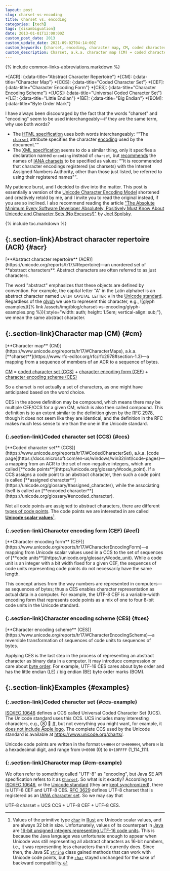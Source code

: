 ```yaml
---
layout: post
slug: charset-vs-encoding
title: Charset vs. encoding
categories: [tech]
tags: [disambiguation]
date: 2013-01-01T12:00:00Z
custom_post_date: 2013
custom_update_date: 2021-09-02T04:14:00Z
custom_keywords: [charset, encoding, character map, CM, coded character set, CCS, character encoding form, CEF, character encoding scheme, CES, Universal Coded Character Set, UCS, UCS Transformation Format, UTF, Unicode]
custom_description: Charset, a.k.a. character map (CM) = coded character set (CCS) + character encoding form (CEF) + character encoding scheme (CES).
---
```

{% include common-links-abbreviations.markdown %}

*[ACR]:
{:data-title="Abstract Character Repertoire"}
*[CM]:
{:data-title="Character Map"}
*[CCS]:
{:data-title="Coded Character Set"}
*[CEF]:
{:data-title="Character Encoding Form"}
*[CES]:
{:data-title="Character Encoding Scheme"}
*[UCS]:
{:data-title="Universal Coded Character Set"}
*[LE]:
{:data-title="Little Endian"}
*[BE]:
{:data-title="Big Endian"}
*[BOM]:
{:data-title="Byte Order Mark"}

I have always been discouraged by the fact that the words "charset" and "encoding" seem to be
used interchangeably&mdash;if they are the same term, why use both words?
* The [HTML specification](https://html.spec.whatwg.org/multipage/) uses both words interchangeably:
<q>"The <a href="https://html.spec.whatwg.org/multipage/semantics.html#attr-meta-charset">`charset`</a> attribute specifies the character <a href="https://encoding.spec.whatwg.org/#encoding">encoding</a> used by the document."</q>
* The [XML specification](https://www.w3.org/TR/xml/) seems to do a similar thing, only it specifies a declaration named `encoding` instead of `charset`,
but [recommends](https://www.w3.org/TR/xml/#charencoding) the names of [IANA charsets](https://www.iana.org/assignments/character-sets/character-sets.xhtml) to be specified as values:
<q>"It is recommended that character encodings registered (as charsets) with the Internet Assigned Numbers Authority, other than those just listed,
be referred to using their registered names"</q>.

My patience burst, and I decided to dive into the matter.
This post is essentially a version of the [Unicode Character Encoding Model](https://unicode.org/reports/tr17/) shortened and creatively retold by me,
and I invite you to read the original instead, if you are so inclined.
I also recommend reading the article ["The Absolute Minimum Every Software Developer Absolutely, Positively Must Know About Unicode and Character Sets (No Excuses!)"](https://www.joelonsoftware.com/2003/10/08/the-absolute-minimum-every-software-developer-absolutely-positively-must-know-about-unicode-and-character-sets-no-excuses/)<span class="insignificant">&nbsp;by [Joel Spolsky](https://www.joelonsoftware.com/about-me/)</span>.

{% include toc.markdown %}

## [](#acr){:.section-link}Abstract character repertoire (ACR) {#acr}
<div class="info-block" markdown="1">
[**Abstract character repertoire** (ACR)](https://unicode.org/reports/tr17/#Repertoire)&mdash;an
unordered set of **abstract characters**.
Abstract characters are often referred to as just characters.
</div>

The word "abstract" emphasizes that these objects are defined by convention.
For example, the capital letter "A" in the Latin alphabet is an abstract character named `LATIN CAPITAL LETTER A` in the [Unicode standard](https://unicode.org/standard/standard.html).
Regardless of the [glyph](https://unicode.org/reports/tr17/#CharactersVsGlyphs) we use to represent this character, e.g.,
![glyph examples]({% link /assets/img/blog/charset-vs-encoding/glyph-examples.png %}){:style="width: auth; height: 1.5em; vertical-align: sub;"},
we mean the same abstract character.

## [](#cm){:.section-link}Character map (CM) {#cm}
<div class="info-block" markdown="1">
[**Character map** (CM)](https://www.unicode.org/reports/tr17/#CharacterMaps),
a.k.a. [**charset**](https://www.rfc-editor.org/rfc/rfc2978#section-1.3)&mdash;a mapping
from a sequence of members of an ACR to a sequence of bytes.

[CM](https://www.unicode.org/reports/tr17/#CharacterMaps) = [coded character set (CCS)](https://www.unicode.org/reports/tr17/#CodedCharacterSet) + [character encoding form (CEF)](https://www.unicode.org/reports/tr17/#CharacterEncodingForm) + [character encoding scheme (CES)](https://www.unicode.org/reports/tr17/#CharacterEncodingScheme)
</div>

So a charset is not actually a set of characters, as one might have anticipated based on the word choice.

CES in the above definition may be compound, which means there may be multiple CEF/CCS for a given CM, which is also then called compound.
This definition is to an extent similar to the definition given by the [RFC 2978](https://www.rfc-editor.org/rfc/rfc2978#section-1.3),
though it does not seem like they are identical, and the definition in the RFC makes much less sense to me than the one in the Unicode standard.

### [](#ccs){:.section-link}Coded character set (CCS) {#ccs}

<div class="info-block" markdown="1">
[**Coded character set** (CCS)](https://www.unicode.org/reports/tr17/#CodedCharacterSet),
a.k.a. [code page](https://docs.microsoft.com/en-us/windows/win32/intl/code-pages)&mdash;a mapping
from an ACR to the set of non-negative integers, which are called
[**code points**](https://unicode.org/glossary/#code_point).
If a CCS assigns a code point to an abstract character,
then such a code point is called
[**assigned character**](https://unicode.org/glossary/#assigned_character),
while the associating itself is called an
[**encoded character**](https://unicode.org/glossary/#encoded_character).
</div>

Not all code points are assigned to abstract characters, there are different
[types of code points](https://unicode.org/glossary/#code_point_type).
The code points we are interested in are called
[**Unicode scalar values**](https://unicode.org/glossary/#unicode_scalar_value)[^1].

### [](#cef){:.section-link}Character encoding form (CEF) {#cef}
<div class="info-block" markdown="1">
[**Character encoding form** (CEF)](https://www.unicode.org/reports/tr17/#CharacterEncodingForm)&mdash;a
mapping from Unicode scalar values used in a CCS to the set of sequences of
[**code units**](https://unicode.org/glossary/#code_unit).
While a code unit is an integer with a bit width fixed for a given CEF,
the sequences of code units representing code points do not necessarily have the same length.
</div>

This concept arises from the way numbers are represented in computers&mdash;as sequences of bytes;
thus a CES enables character representation as actual data in a computer.
For example, the UTF-8 CEF is a variable-width encoding form that represents code points as
a mix of one to four 8-bit code units in the Unicode standard.

### [](#ces){:.section-link}Character encoding scheme (CES) {#ces}
<div class="info-block" markdown="1">
[**Character encoding scheme** (CES)](https://www.unicode.org/reports/tr17/#CharacterEncodingScheme)&mdash;a
reversible transformation of sequences of code units to sequences of bytes.
</div>

Applying CES is the last step in the process of representing an abstract character as binary data
in a computer. It may introduce compression or care about
[byte order](https://www.unicode.org/reports/tr17/#ByteOrder). For example, UTF-16 CES 
cares about byte order and has the little endian (LE) / big endian (BE) byte order marks (BOM).

## [](#examples){:.section-link}Examples {#examples}

### [](#ccs-example){:.section-link}Coded character set {#ccs-example}
[ISO/IEC 10646](https://www.iso.org/standard/69119.html) defines a CCS called Universal Coded Character Set (UCS).
The Unicode standard uses this CCS.
UCS includes many interesting characters, e.g., &#x2467; &#x1f9a0; &#x222c;, but not everything you might want, for example,
it [does not include Apple logo](https://hea-www.harvard.edu/~fine/OSX/unicode_apple_logo.html).
The complete CCS used by the Unicode standard is available at <https://www.unicode.org/charts/>.

Unicode code points are written in the format `U+HHHH` or `U+HHHHHH`,
where `H` is a hexadecimal digit, and range from `U+0000` (0) to `U+10FFFF` (1_114_111).

### [](#cm-example){:.section-link}Character map {#cm-example}
We often refer to something called "UTF-8" as "encoding",
but Java SE API specification refers to it as [`Charset`](https://cr.openjdk.java.net/~iris/se/14/spec/fr/java-se-14-fr-spec/api/java.base/java/nio/charset/StandardCharsets.html#UTF_8). 
So what is it exactly? According to [ISO/IEC 10646](https://www.iso.org/standard/69119.html), or the [Unicode standard](https://unicode.org/standard/standard.html)
(they are [kept synchronized](https://www.unicode.org/faq/unicode_iso.html)),
there is UTF-8 CEF and UTF-8 CES.
[RFC 3629](https://www.rfc-editor.org/rfc/rfc3629) defines UTF-8 charset that is registered as an [IANA character set](https://www.iana.org/assignments/character-sets/character-sets.xhtml).
So we may say that
<div class="info-block" markdown="1">
UTF-8 charset = UCS CCS + UTF-8 CEF + UTF-8 CES.
</div>

[^1]: Values of the primitive type [`char`](https://doc.rust-lang.org/std/primitive.char.html) in
    [Rust](https://www.rust-lang.org/) are Unicode scalar values,
    and are always 32 bit in size. Unfortunately, values of its counterpart in
    [Java](https://docs.oracle.com/en/java/javase/index.html) are
    [16-bit unsigned integers representing UTF-16 code units](https://docs.oracle.com/javase/specs/jls/se14/html/jls-4.html#jls-4.2).
    This is because the Java language was unfortunate enough to appear when Unicode
    was still representing all abstract characters as 16-bit numbers, i.e., it was representing 
    less characters than it currently does. Since then, the Java SE
    [`String`](https://cr.openjdk.java.net/~iris/se/14/spec/fr/java-se-14-fr-spec/api/java.base/java/lang/String.html) class
    gained methods that can work with Unicode code points, but the
    [`char`](https://docs.oracle.com/javase/specs/jls/se14/html/jls-4.html#jls-4.2) stayed unchanged
    for the sake of backward compatibility.
